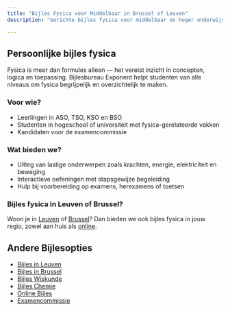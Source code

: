 ```yaml
---
title: "Bijles Fysica voor Middelbaar in Brussel of Leuven"
description: "Gerichte bijles fysica voor middelbaar en hoger onderwijs. Heldere uitleg en praktische oefeningen in Leuven, Brussel of online."

---
```


## Persoonlijke bijles fysica

Fysica is meer dan formules alleen — het vereist inzicht in concepten, logica en toepassing. Bijlesbureau Exponent helpt studenten van alle niveaus om fysica begrijpelijk en overzichtelijk te maken.

### Voor wie?

- Leerlingen in ASO, TSO, KSO en BSO
- Studenten in hogeschool of universiteit met fysica-gerelateerde vakken
- Kandidaten voor de examencommissie

### Wat bieden we?

- Uitleg van lastige onderwerpen zoals krachten, energie, elektriciteit en beweging
- Interactieve oefeningen met stapsgewijze begeleiding
- Hulp bij voorbereiding op examens, herexamens of toetsen

### Bijles fysica in Leuven of Brussel?

Woon je in [Leuven](/bijles-leuven/) of [Brussel](/bijles-brussel/)? Dan bieden we ook bijles fysica in jouw regio, zowel aan huis als [online](/online-bijles/).

## Andere Bijlesopties

- [Bijles in Leuven](/bijles-leuven/)
- [Bijles in Brussel](/bijles-brussel/)
- [Bijles Wiskunde](/wiskunde/)
- [Bijles Chemie](/chemie/)
- [Online Bijles](/online-bijles/)
- [Examencommissie](/examencommissie/)
